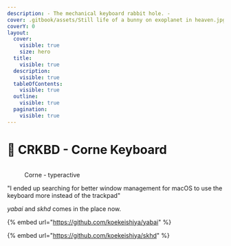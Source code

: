 ```yaml
---
description: - The mechanical keyboard rabbit hole. -
cover: .gitbook/assets/Still life of a bunny on exoplanet in heaven.jpg
coverY: 0
layout:
  cover:
    visible: true
    size: hero
  title:
    visible: true
  description:
    visible: true
  tableOfContents:
    visible: true
  outline:
    visible: true
  pagination:
    visible: true
---
```


# 🥕 CRKBD - Corne Keyboard

<figure><img src=".gitbook/assets/myCorne.png" alt=""><figcaption><p>Corne - typeractive</p></figcaption></figure>

"I ended up searching for better window management for macOS to use the keyboard more instead of the trackpad"

_yabai_ and _skhd_ comes in the place now.

{% embed url="https://github.com/koekeishiya/yabai" %}

{% embed url="https://github.com/koekeishiya/skhd" %}

